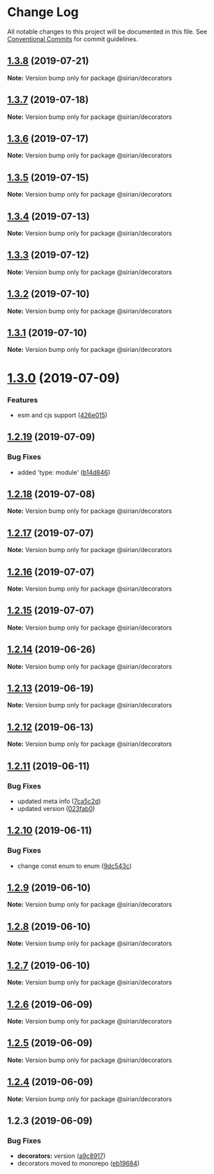 # Change Log

All notable changes to this project will be documented in this file.
See [Conventional Commits](https://conventionalcommits.org) for commit guidelines.

## [1.3.8](https://github.com/sirian/js/compare/@sirian/decorators@1.3.7...@sirian/decorators@1.3.8) (2019-07-21)

**Note:** Version bump only for package @sirian/decorators





## [1.3.7](https://github.com/sirian/js/compare/@sirian/decorators@1.3.6...@sirian/decorators@1.3.7) (2019-07-18)

**Note:** Version bump only for package @sirian/decorators





## [1.3.6](https://github.com/sirian/js/compare/@sirian/decorators@1.3.5...@sirian/decorators@1.3.6) (2019-07-17)

**Note:** Version bump only for package @sirian/decorators





## [1.3.5](https://github.com/sirian/js/compare/@sirian/decorators@1.3.4...@sirian/decorators@1.3.5) (2019-07-15)

**Note:** Version bump only for package @sirian/decorators





## [1.3.4](https://github.com/sirian/js/compare/@sirian/decorators@1.3.3...@sirian/decorators@1.3.4) (2019-07-13)

**Note:** Version bump only for package @sirian/decorators





## [1.3.3](https://github.com/sirian/js/compare/@sirian/decorators@1.3.2...@sirian/decorators@1.3.3) (2019-07-12)

**Note:** Version bump only for package @sirian/decorators





## [1.3.2](https://github.com/sirian/js/compare/@sirian/decorators@1.3.1...@sirian/decorators@1.3.2) (2019-07-10)

**Note:** Version bump only for package @sirian/decorators





## [1.3.1](https://github.com/sirian/js/compare/@sirian/decorators@1.3.0...@sirian/decorators@1.3.1) (2019-07-10)

**Note:** Version bump only for package @sirian/decorators





# [1.3.0](https://github.com/sirian/js/compare/@sirian/decorators@1.2.19...@sirian/decorators@1.3.0) (2019-07-09)


### Features

* esm and cjs support ([426e015](https://github.com/sirian/js/commit/426e015))





## [1.2.19](https://github.com/sirian/js/compare/@sirian/decorators@1.2.18...@sirian/decorators@1.2.19) (2019-07-09)


### Bug Fixes

* added 'type: module' ([b14d846](https://github.com/sirian/js/commit/b14d846))





## [1.2.18](https://github.com/sirian/js/compare/@sirian/decorators@1.2.17...@sirian/decorators@1.2.18) (2019-07-08)

**Note:** Version bump only for package @sirian/decorators





## [1.2.17](https://github.com/sirian/js/compare/@sirian/decorators@1.2.16...@sirian/decorators@1.2.17) (2019-07-07)

**Note:** Version bump only for package @sirian/decorators





## [1.2.16](https://github.com/sirian/js/compare/@sirian/decorators@1.2.15...@sirian/decorators@1.2.16) (2019-07-07)

**Note:** Version bump only for package @sirian/decorators





## [1.2.15](https://github.com/sirian/js/compare/@sirian/decorators@1.2.14...@sirian/decorators@1.2.15) (2019-07-07)

**Note:** Version bump only for package @sirian/decorators





## [1.2.14](https://github.com/sirian/js/compare/@sirian/decorators@1.2.13...@sirian/decorators@1.2.14) (2019-06-26)

**Note:** Version bump only for package @sirian/decorators





## [1.2.13](https://github.com/sirian/js/compare/@sirian/decorators@1.2.12...@sirian/decorators@1.2.13) (2019-06-19)

**Note:** Version bump only for package @sirian/decorators





## [1.2.12](https://github.com/sirian/js/compare/@sirian/decorators@1.2.11...@sirian/decorators@1.2.12) (2019-06-13)

**Note:** Version bump only for package @sirian/decorators





## [1.2.11](https://github.com/sirian/js/compare/@sirian/decorators@1.2.10...@sirian/decorators@1.2.11) (2019-06-11)


### Bug Fixes

* updated meta info ([7ca5c2d](https://github.com/sirian/js/commit/7ca5c2d))
* updated version ([023fab0](https://github.com/sirian/js/commit/023fab0))





## [1.2.10](https://github.com/sirian/js/compare/@sirian/decorators@1.2.9...@sirian/decorators@1.2.10) (2019-06-11)


### Bug Fixes

* change const enum to enum ([9dc543c](https://github.com/sirian/js/commit/9dc543c))





## [1.2.9](https://github.com/sirian/js/compare/@sirian/decorators@1.2.8...@sirian/decorators@1.2.9) (2019-06-10)

**Note:** Version bump only for package @sirian/decorators





## [1.2.8](https://github.com/sirian/js/compare/@sirian/decorators@1.2.7...@sirian/decorators@1.2.8) (2019-06-10)

**Note:** Version bump only for package @sirian/decorators





## [1.2.7](https://github.com/sirian/js/compare/@sirian/decorators@1.2.6...@sirian/decorators@1.2.7) (2019-06-10)

**Note:** Version bump only for package @sirian/decorators





## [1.2.6](https://github.com/sirian/js/compare/@sirian/decorators@1.2.5...@sirian/decorators@1.2.6) (2019-06-09)

**Note:** Version bump only for package @sirian/decorators





## [1.2.5](https://github.com/sirian/js/compare/@sirian/decorators@1.2.4...@sirian/decorators@1.2.5) (2019-06-09)

**Note:** Version bump only for package @sirian/decorators





## [1.2.4](https://github.com/sirian/js/compare/@sirian/decorators@1.2.3...@sirian/decorators@1.2.4) (2019-06-09)

**Note:** Version bump only for package @sirian/decorators





## 1.2.3 (2019-06-09)


### Bug Fixes

* **decorators:** version ([a9c8917](https://github.com/sirian/js/commit/a9c8917))
* decorators moved to monorepo ([eb19684](https://github.com/sirian/js/commit/eb19684))

